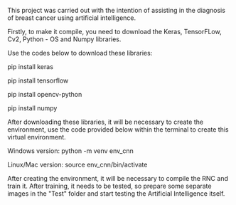 This project was carried out with the intention of assisting in the diagnosis of breast cancer using artificial intelligence.

Firstly, to make it compile, you need to download the Keras, TensorFLow, Cv2, Python - OS and Numpy libraries.

Use the codes below to download these libraries:

pip install keras

pip install tensorflow

pip install opencv-python

pip install numpy

After downloading these libraries, it will be necessary to create the environment, use the code provided below within the terminal to create this virtual environment.

Windows version:
python -m venv env_cnn

Linux/Mac version:
source env_cnn/bin/activate

After creating the environment, it will be necessary to compile the RNC and train it. After training, it needs to be tested, so prepare some separate images in the "Test" folder and start testing the Artificial Intelligence itself.
​
